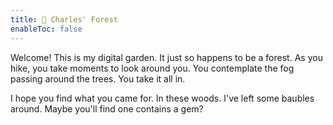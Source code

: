 ```yaml
---
title: 🌲 Charles' Forest
enableToc: false
---
```


Welcome!
This is my digital garden.
It just so happens to be a forest.
As you hike, you take moments to look around you.
You contemplate the fog passing around the trees.
You take it all in.

I hope you find what you came for.
In these woods.
I've left some baubles around.
Maybe you'll find one contains a gem?
